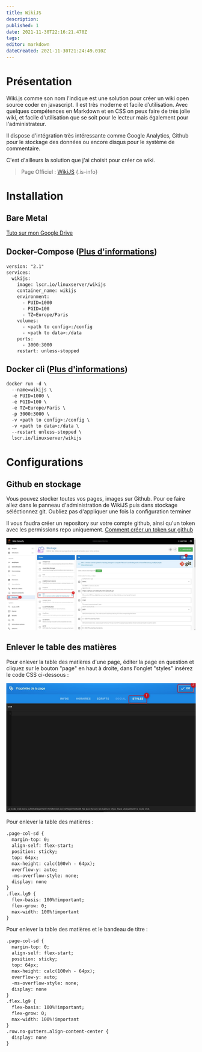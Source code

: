```yaml
---
title: WikiJS
description: 
published: 1
date: 2021-11-30T22:16:21.470Z
tags: 
editor: markdown
dateCreated: 2021-11-30T21:24:49.010Z
---
```


# Présentation
Wiki.js comme son nom l’indique est une solution pour créer un wiki open source coder en javascript. Il est très moderne et facile d’utilisation. Avec quelques compétences en Markdown et en CSS on peux faire de très jolie wiki, et facile d'utilisation que se soit pour le lecteur mais également pour l'administrateur.

Il dispose d'intégration très intéressante comme Google Analytics, Github pour le stockage des données ou encore disqus pour le système de commentaire. 

C'est d'ailleurs la solution que j'ai choisit pour créer ce wiki. 

> Page Officiel : [WikiJS](https://js.wiki/)
{.is-info}


# Installation
## Bare Metal
[Tuto sur mon Google Drive](https://docs.google.com/document/d/11n0kihAdnHiP9TcSGYlQ7kkr-uPkxYXdMSNBxt8mILM/edit?usp=sharing)
## Docker-Compose ([Plus d'informations](https://docs.linuxserver.io/general/docker-compose))
```
version: "2.1"
services:
  wikijs:
    image: lscr.io/linuxserver/wikijs
    container_name: wikijs
    environment:
      - PUID=1000
      - PGID=100
      - TZ=Europe/Paris
    volumes:
      - <path to config>:/config
      - <path to data>:/data
    ports:
      - 3000:3000
    restart: unless-stopped
```
## Docker cli ([Plus d'informations](https://docs.docker.com/engine/reference/commandline/cli/))
```
docker run -d \
  --name=wikijs \
  -e PUID=1000 \
  -e PGID=100 \
  -e TZ=Europe/Paris \
  -p 3000:3000 \
  -v <path to config>:/config \
  -v <path to data>:/data \
  --restart unless-stopped \
  lscr.io/linuxserver/wikijs
```
# Configurations
## Github en stockage

Vous pouvez stocker toutes vos pages, images sur Github. Pour ce faire allez dans le panneau d'administration de WikiJS puis dans stockage séléctionnez git. Oubliez pas d'appliquer une fois la configuration terminer

Il vous faudra créer un repository sur votre compte github, ainsi qu'un token avec les permissions repo uniquement. [Comment créer un token sur github](https://docs.github.com/en/authentication/keeping-your-account-and-data-secure/creating-a-personal-access-token)

![wikijs-git-config.jpg](/wiki-assets/wikijs-git-config.jpg)

## Enlever le table des matières

Pour enlever la table des matières d'une page, éditer la page en question et cliquez sur le bouton "page" en haut à droite, dans l'onglet "styles" insérez le code CSS ci-dessous :

![wikijs-table-des-matieres.jpg](/wiki-assets/wikijs-table-des-matieres.jpg)

Pour enlever la table des matières :

```
.page-col-sd {
  margin-top: 0;
  align-self: flex-start;
  position: sticky;
  top: 64px;
  max-height: calc(100vh - 64px);
  overflow-y: auto;
  -ms-overflow-style: none;
  display: none
}
.flex.lg9 {
  flex-basis: 100%!important;
  flex-grow: 0;
  max-width: 100%!important
}
```
Pour enlever la table des matières et le bandeau de titre :
```
.page-col-sd {
  margin-top: 0;
  align-self: flex-start;
  position: sticky;
  top: 64px;
  max-height: calc(100vh - 64px);
  overflow-y: auto;
  -ms-overflow-style: none;
  display: none
}
.flex.lg9 {
  flex-basis: 100%!important;
  flex-grow: 0;
  max-width: 100%!important
}
.row.no-gutters.align-content-center {
  display: none
}
```
